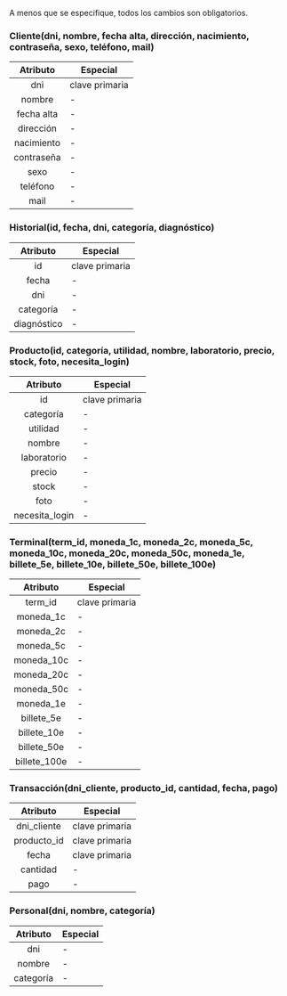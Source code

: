 A menos que se especifique, todos los cambios son obligatorios.

### Cliente(dni, nombre, fecha alta, dirección, nacimiento, contraseña, sexo, teléfono, mail)
|Atributo|Especial|
|:---:|---|
|dni|clave primaria|
|nombre|-|
|fecha alta|-|
|dirección|-|
|nacimiento|-|
|contraseña|-|
|sexo|-|
|teléfono|-|
|mail|-|

### Historial(id, fecha, dni, categoría, diagnóstico)
|Atributo|Especial|
|:---:|---|
|id|clave primaria|
|fecha|-|
|dni|-|
|categoría|-|
|diagnóstico|-|

### Producto(id, categoría, utilidad, nombre, laboratorio, precio, stock, foto, necesita_login)
|Atributo|Especial|
|:---:|---|
|id|clave primaria|
|categoría|-|
|utilidad|-|
|nombre|-|
|laboratorio|-|
|precio|-|
|stock|-|
|foto|-|
|necesita_login|-|

### Terminal(term_id, moneda_1c, moneda_2c, moneda_5c, moneda_10c, moneda_20c, moneda_50c, moneda_1e, billete_5e, billete_10e, billete_50e, billete_100e)
|Atributo|Especial|
|:---:|---|
|term_id|clave primaria|
|moneda_1c|-|
|moneda_2c|-|
|moneda_5c|-|
|moneda_10c|-|
|moneda_20c|-|
|moneda_50c|-|
|moneda_1e|-|
|billete_5e|-|
|billete_10e|-|
|billete_50e|-|
|billete_100e|-|

### Transacción(dni_cliente, producto_id, cantidad, fecha, pago)
|Atributo|Especial|
|:---:|---|
|dni_cliente|clave primaria|
|producto_id|clave primaria|
|fecha|clave primaria|
|cantidad|-|
|pago|-|

### Personal(dni, nombre, categoría)
|Atributo|Especial|
|:---:|---|
|dni|-|
|nombre|-|
|categoría|-|


